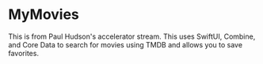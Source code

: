 # MyMovies
This is from Paul Hudson's accelerator stream. This uses SwiftUI, Combine, and Core Data to search for movies using TMDB and allows you to save favorites.
